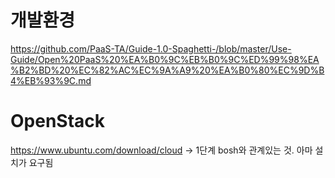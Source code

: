 # 개발환경
https://github.com/PaaS-TA/Guide-1.0-Spaghetti-/blob/master/Use-Guide/Open%20PaaS%20%EA%B0%9C%EB%B0%9C%ED%99%98%EA%B2%BD%20%EC%82%AC%EC%9A%A9%20%EA%B0%80%EC%9D%B4%EB%93%9C.md

# OpenStack
https://www.ubuntu.com/download/cloud
-> 1단계 bosh와 관계있는 것. 아마 설치가 요구됨
